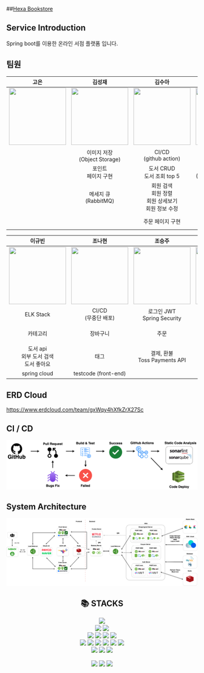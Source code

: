 ##[Hexa Bookstore](https://hexabook.shop/)

## Service Introduction
Spring boot를 이용한 온라인 서점 플랫폼 입니다.

## 팀원
|고은|김성재|김수아|안민재|
|:---:|:---:|:---:|:---:|
|<img style="height: 150px; width: 150px;" src="https://avatars.githubusercontent.com/u/133118296?v=4"/>|<img style="height: 150px; width: 150px;" src="https://avatars.githubusercontent.com/u/104749176?v=4"/>|<img style="height: 150px; width: 150px;" src="https://avatars.githubusercontent.com/u/144919371?v=4"/>|<img style="height: 150px; width: 150px;" src="https://avatars.githubusercontent.com/u/180361980?v=4"/>|
| | 이미지 저장 <br/> (Object Storage) | CI/CD <br/> (github action) | 민감정보 보안 |
| | 포인트 <br/> 페이지 구현 | 도서 CRUD <br/> 도서 조회 top 5  | 이미지 저장 <br/> (Local,ImageManager) | 
| | 메세지 큐 <br/> (RabbitMQ) | 회원 검색 <br/> 회원 정렬 <br/> 회원 상세보기 <br/> 회원 정보 수정 | Oauth2, JWT | 
| | | 주문 페이지 구현 | Spring batch <br/> (사용자 등급 조정) | 

|이규빈|조나현|조승주|채노아|
|:---:|:---:|:---:|:---:|
|<img style="height: 150px; width: 150px;" src="https://avatars.githubusercontent.com/u/121775765?v=4"/>|<img style="height: 150px; width: 150px;" src="https://avatars.githubusercontent.com/u/95014596?v=4"/>|<img style="height: 150px; width: 150px;" src="https://avatars.githubusercontent.com/u/168888761?s=400&u=fe82e7f81db55f64ac90560a5332e47f706563dc&v=4"/>|<img style="height: 150px; width: 150px;" src="https://avatars.githubusercontent.com/u/104444048?v=4"/>|
| ELK Stack | CI/CD </br>(무중단 배포)| 로그인 JWT<br/>Spring Security | 사용자 휴면 전환<br/>(Spring Batch) |
| 카테고리 | 장바구니 | 주문 | CI/CD<br/>(Shell Script, <br/> Health Check) |
| 도서 api </br> 외부 도서 검색 </br> 도서 좋아요 | 태그 | 결제, 환불<br/>Toss Payments API | 리뷰(이미지 포함) |
| spring cloud | testcode (front-end) | | API 명세(Rest Docs) |

## ERD Cloud
https://www.erdcloud.com/team/gxWqy4hXfkZrX27Sc


## CI / CD

![image](https://github.com/nhnacademy-be8-Hexa/.github/blob/d923873a574aaae3914b34563d7c287842b9ac6c/profile/CI_CD.png)


## System Architecture

![image](https://github.com/nhnacademy-be8-Hexa/.github/blob/main/profile/Architecture.png?raw=true)


<div align=center><h2>📚 STACKS</h2></div>

<div align=center> 
  <img src="https://img.shields.io/badge/java-007396?style=for-the-badge&logo=java&logoColor=white"> 
  <br>
  <img src="https://img.shields.io/badge/springboot-6DB33F?style=for-the-badge&logo=springboot&logoColor=white">
  <img src="https://img.shields.io/badge/springsecurity-6DB33F?style=for-the-badge&logo=springsecurity&logoColor=white">
  <br>
  
  <img src="https://img.shields.io/badge/html5-E34F26?style=for-the-badge&logo=html5&logoColor=white"> 
  <img src="https://img.shields.io/badge/css-1572B6?style=for-the-badge&logo=css3&logoColor=white"> 
  <img src="https://img.shields.io/badge/javascript-F7DF1E?style=for-the-badge&logo=javascript&logoColor=black"> 
  <img src="https://img.shields.io/badge/thymeleaf-005F0F?style=for-the-badge&logo=thymeleaf&logoColor=black"> 
  
  <br>

  <img src="https://img.shields.io/badge/apachemaven-C71A36?style=for-the-badge&logo=apachemaven&logoColor=white">
  <img src="https://img.shields.io/badge/elasticstack-005571?style=for-the-badge&logo=elasticstack&logoColor=white">
  <img src="https://img.shields.io/badge/nginx-009639?style=for-the-badge&logo=nginx&logoColor=white">
  <img src="https://img.shields.io/badge/rabbitmq-FF6600?style=for-the-badge&logo=rabbitmq&logoColor=white">  
  <img src="https://img.shields.io/badge/sonarqube-4E9BCD?style=for-the-badge&logo=sonarqube&logoColor=white"> 
  <img src="https://img.shields.io/badge/sonarlint-CB2029?style=for-the-badge&logo=sonarlint&logoColor=white"> 
  <br>
  
  <img src="https://img.shields.io/badge/mysql-4479A1?style=for-the-badge&logo=mysql&logoColor=white"> 
  <img src="https://img.shields.io/badge/redis-FF4438?style=for-the-badge&logo=redis&logoColor=white"> 
  <img src="https://img.shields.io/badge/jsonwebtokens-000000?style=for-the-badge&logo=jsonwebtokens&logoColor=white"> 
  <br>
  
  
  <br>
  
  <img src="https://img.shields.io/badge/github-181717?style=for-the-badge&logo=github&logoColor=white">
  <img src="https://img.shields.io/badge/git-F05032?style=for-the-badge&logo=git&logoColor=white">
  <img src="https://img.shields.io/badge/githubactions-2088FF?style=for-the-badge&logo=githubactions&logoColor=white">
  <br>
</div>



